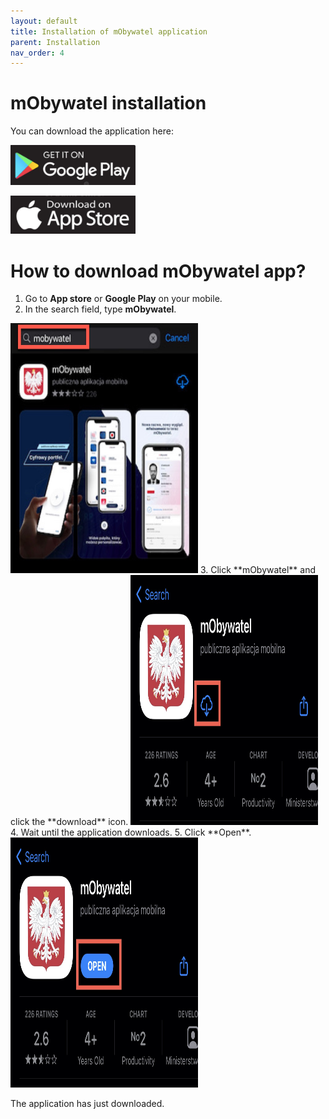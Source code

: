 ```yaml
---
layout: default
title: Installation of mObywatel application
parent: Installation
nav_order: 4
---
```


mObywatel installation  
=======  

You can download the application here:

[<img src="../assets/images/googleplay.png" width="200">](https://play.google.com/store/apps/details?id=pl.nask.mobywatel&hl=pl&gl=pl "Redirect to Google Play")

[<img src="../assets/images/appstore.png" width="200">](https://apps.apple.com/pl/app/mobywatel/id1339613469?l=pl "Redirect to App Store")


# How to download mObywatel app?  


1. Go to **App store** or **Google Play** on your mobile.
2. In the search field, type **mObywatel**.  
<img src="../assets/images/one.jpeg" width="300" height="400">
3. Click **mObywatel** and click the **download** icon.  
<img src="../assets/images/two.jpeg" width="300" height="400">
4. Wait until the application downloads.
5. Click **Open**.  
<img src="../assets/images/three.jpeg" width="300" height="400">

The application has just downloaded.